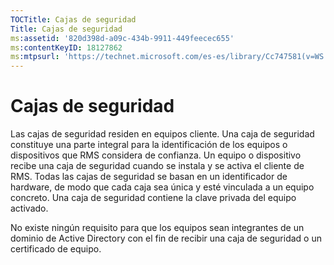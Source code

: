 ```yaml
---
TOCTitle: Cajas de seguridad
Title: Cajas de seguridad
ms:assetid: '820d398d-a09c-434b-9911-449feecec655'
ms:contentKeyID: 18127862
ms:mtpsurl: 'https://technet.microsoft.com/es-es/library/Cc747581(v=WS.10)'
---
```


Cajas de seguridad
==================

Las cajas de seguridad residen en equipos cliente. Una caja de seguridad constituye una parte integral para la identificación de los equipos o dispositivos que RMS considera de confianza. Un equipo o dispositivo recibe una caja de seguridad cuando se instala y se activa el cliente de RMS. Todas las cajas de seguridad se basan en un identificador de hardware, de modo que cada caja sea única y esté vinculada a un equipo concreto. Una caja de seguridad contiene la clave privada del equipo activado.

No existe ningún requisito para que los equipos sean integrantes de un dominio de Active Directory con el fin de recibir una caja de seguridad o un certificado de equipo.
